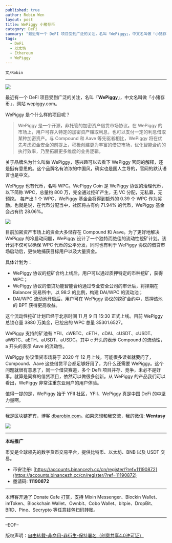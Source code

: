 ```yaml
---
published: true
author: Robin Wen
layout: post
title: WePiggy 小猪存币
category: DeFi
summary: "最近有一个 DeFI 项目受到广泛的关注，名叫「WePiggy」，中文名叫做「小猪存币」，网站 wepiggy.com。WePiggy 是一个开源，非托管的加密资产借贷市场协议。在 WePiggy 的市场上，用户可存入特定的加密资产赚取利息，也可以支付一定的利息借取某种加密资产。与 Compound 和 Aave 等先驱者相比，WePiggy 将在优先考虑资金安全的前提上，积极创建更为丰富的借贷市场，优化智能合约的执行效率，乃至拓展更多维度的业务逻辑。值得一提的是，WePiggy 始于 YFII 社区，YFII、WePiggy 真是中国 DeFi 的中坚力量啊。"
tags:
  - DeFi
  - 以太坊
  - Ethereum
  - WePiggy
---
```


`文/Robin`

***

![](https://cdn.dbarobin.com/x8k073d.png)

最近有一个 DeFI 项目受到广泛的关注，名叫「**WePiggy**」，中文名叫做「小猪存币」，网站 wepiggy.com。

WePiggy 是个什么样的项目呢？

> WePiggy 是一个开源，非托管的加密资产借贷市场协议。在 WePiggy 的市场上，用户可存入特定的加密资产赚取利息，也可以支付一定的利息借取某种加密资产。与 Compound 和 Aave 等先驱者相比，WePiggy 将在优先考虑资金安全的前提上，积极创建更为丰富的借贷市场，优化智能合约的执行效率，乃至拓展更多维度的业务逻辑。

关于品牌名为什么叫做 WePiggy，感兴趣可以去看下 WePiggy 官网的解释，还是挺有意思的。这个品牌名有浓浓的中国风，确实也是国人主导的，官网的默认语言也是中文。

WePiggy 也有代币，名叫 WPC。WePiggy Coin 是 WePiggy 协议的治理代币，以下简称 WPC，总量约 800 万，完全通过挖矿产生，无 VC 分配，无私募，无预挖。
每产出 1 个 WPC，WePiggy 基金会将得到额外的 0.39 个 WPC 作为奖励。也就是说，在代币分配当中，社区将占有约 71.94% 的代币，WePiggy 基金会占有约 28.06%。

![](https://cdn.dbarobin.com/xnizhba.png)

目前加密资产市场上的资金大多储存在 Compound 和 Aave。为了更好地解决 WePiggy 的冷启动问题，WePiggy 设计了一个独特而绝佳的流动性挖矿计划。该计划不仅可以确保 WPC 代币的公平分发，同时也有利于 WePiggy 协议的借贷市场启动后，更快地捕获目标用户以及大量资金。

具体计划为：

* WePiggy 协议的挖矿合约上线后，用户可以通过质押特定的币种挖矿，获得 WPC；
* WePiggy 协议的借贷功能智能合约通过专业安全公司的审计后，将择期在 Balancer 交易所中，以 98:2 的比例，构建 DAI/WPC 的流动池；
* DAI/WPC 流动池开启后，用户可在 WePiggy 协议的挖矿合约中，质押该池的 BPT 获得更高收益。

这个流动性挖矿计划已经于北京时间 11 月 9 日 15:30 正式上线。目前 WePiggy 总锁仓量 3880 万美金，已挖出的 WPC 总量 35301.6527。

WePiggy 支持的矿池有 YFII、cWBTC、cETH、cDAI、cUSDT、cUSDT、aWBTC、aETH、aUSDT、aUSDC。其中 c 开头的表示 Compound 的流动性，a 开头的表示 Aave 的流动性。

WePiggy 协议借贷市场将于 2020 年 12 月上线。可能很多读者就要问了，Compound、Aave 这些借贷平台都足够好用了，为什么还需要 WePiggy。这个问题就很有意思了，同一个借贷赛道，多个 DeFi 项目并存、竞争，未必不是好事。就算是同样的借贷项目，依然可以做很多创新。从 WePiggy 的产品我们可以看出，WePiggy 非常注重东亚用户的用户体验。

值得一提的是，WePiggy 始于 YFII 社区，YFII、WePiggy 真是中国 DeFi 的中坚力量啊。

***

我是区块链罗宾，博客 [dbarobin.com](https://dbarobin.com/)。如果您想和我交流，我的微信: **Wentasy**

![](https://cdn.dbarobin.com/v4yywe2.png)

***

**本站推广**

币安是全球领先的数字货币交易平台，提供比特币、以太坊、BNB 以及 USDT 交易。

* 币安注册: [https://accounts.binancezh.cc/cn/register/?ref=11190872](https://accounts.binancezh.cc/cn/register/?ref=11190872)
* 邀请码: **11190872**

***

本博客开通了 Donate Cafe 打赏，支持 Mixin Messenger、Blockin Wallet、imToken、Blockchain Wallet、Ownbit、Cobo Wallet、bitpie、DropBit、BRD、Pine、Secrypto 等任意钱包扫码转账。

<center>
    <div class="--donate-button"
         data-button-id="f8b9df0d-af9a-460d-8258-d3f435445075"
    ></div>
</center>

***

–EOF–

版权声明：[自由转载-非商用-非衍生-保持署名（创意共享4.0许可证）](http://creativecommons.org/licenses/by-nc-nd/4.0/deed.zh)